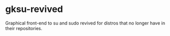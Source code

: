 # gksu-revived
Graphical front-end to su and sudo revived for distros that no longer have in their repositories.
